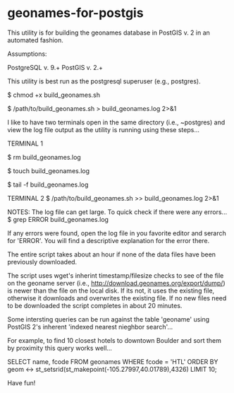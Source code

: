 geonames-for-postgis
====================

This utility is for building the geonames database in PostGIS v. 2 in an automated fashion. 

Assumptions:

PostgreSQL v. 9.+
PostGIS v. 2.+

This utility is best run as the postgresql superuser (e.g., postgres).  

<enable execute bit>

$ chmod +x build_geonames.sh

<execute and redirect output to logfile>

$ /path/to/build_geonames.sh > build_geonames.log 2>&1 

I like to have two terminals open in the same directory (i.e., ~postgres) and view 
the log file output as the utility is running using these steps...

TERMINAL 1

$ rm build_geonames.log

$ touch build_geonames.log

$ tail -f build_geonames.log

TERMINAL 2
$ /path/to/build_geonames.sh >> build_geonames.log 2>&1

NOTES: 
The log file can get large.  To quick check if there were any errors...
$ grep ERROR build_geonames.log

If any errors were found, open the log file in you favorite editor and serarch for 'ERROR'.
You will find a descriptive explanation for the error there.

The entire script takes about an hour if none of the data files have been previously downloaded.

The script uses wget's inherint timestamp/filesize checks to see of the file on the 
geoname server (i.e., http://download.geonames.org/export/dump/) is newer than the 
file on the local disk.  If its not, it uses the existing file, otherwise it downloads 
and overwrites the existing file.  If no new files need to be downloaded the script completes 
in about 20 minutes.

Some intersting queries can be run against the table 'geoname' using PostGIS 2's
inherent 'indexed nearest nieghbor search'...

For example, to find 10 closest hotels to downtown Boulder and sort them by proximity
this query works well...

SELECT name, fcode
FROM geonames WHERE fcode = 'HTL'
ORDER BY geom <-> st_setsrid(st_makepoint(-105.27997,40.01789),4326)
LIMIT 10; 

Have fun!
